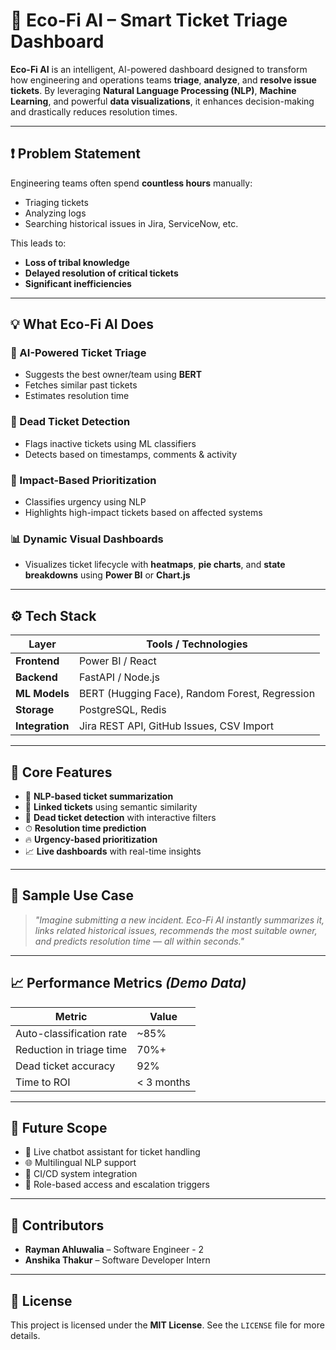 # 🌿 Eco-Fi AI – Smart Ticket Triage Dashboard

**Eco-Fi AI** is an intelligent, AI-powered dashboard designed to transform how engineering and operations teams **triage**, **analyze**, and **resolve issue tickets**. By leveraging **Natural Language Processing (NLP)**, **Machine Learning**, and powerful **data visualizations**, it enhances decision-making and drastically reduces resolution times.

---

## ❗ Problem Statement

Engineering teams often spend **countless hours** manually:
- Triaging tickets
- Analyzing logs
- Searching historical issues in Jira, ServiceNow, etc.

This leads to:
- **Loss of tribal knowledge**
- **Delayed resolution of critical tickets**
- **Significant inefficiencies**

---

## 💡 What Eco-Fi AI Does

### 🤖 AI-Powered Ticket Triage
- Suggests the best owner/team using **BERT**
- Fetches similar past tickets
- Estimates resolution time

### 🧊 Dead Ticket Detection
- Flags inactive tickets using ML classifiers
- Detects based on timestamps, comments & activity

### 🚨 Impact-Based Prioritization
- Classifies urgency using NLP
- Highlights high-impact tickets based on affected systems

### 📊 Dynamic Visual Dashboards
- Visualizes ticket lifecycle with **heatmaps**, **pie charts**, and **state breakdowns** using **Power BI** or **Chart.js**

---

## ⚙️ Tech Stack

| Layer        | Tools / Technologies                             |
|--------------|--------------------------------------------------|
| **Frontend** | Power BI / React                                 |
| **Backend**  | FastAPI / Node.js                                |
| **ML Models**| BERT (Hugging Face), Random Forest, Regression   |
| **Storage**  | PostgreSQL, Redis                                |
| **Integration** | Jira REST API, GitHub Issues, CSV Import     |

---

## 📌 Core Features

- 🧠 **NLP-based ticket summarization**
- 🔗 **Linked tickets** using semantic similarity
- 🚦 **Dead ticket detection** with interactive filters
- ⏱ **Resolution time prediction**
- 🔥 **Urgency-based prioritization**
- 📈 **Live dashboards** with real-time insights

---

## 🧪 Sample Use Case

> *"Imagine submitting a new incident. Eco-Fi AI instantly summarizes it, links related historical issues, recommends the most suitable owner, and predicts resolution time — all within seconds."*

---

## 📈 Performance Metrics *(Demo Data)*

| Metric                    | Value       |
|---------------------------|-------------|
| Auto-classification rate  | ~85%        |
| Reduction in triage time  | 70%+        |
| Dead ticket accuracy      | 92%         |
| Time to ROI               | < 3 months  |

---

## 🔮 Future Scope

- 🤖 Live chatbot assistant for ticket handling  
- 🌐 Multilingual NLP support  
- 🔁 CI/CD system integration  
- 🔐 Role-based access and escalation triggers  

---

## 🤝 Contributors

- **Rayman Ahluwalia** – Software Engineer - 2  
- **Anshika Thakur** – Software Developer Intern  

---

## 📜 License

This project is licensed under the **MIT License**. See the `LICENSE` file for more details.
